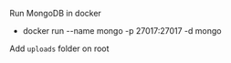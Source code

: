 Run MongoDB in docker

- docker run --name mongo -p 27017:27017 -d mongo


Add `uploads` folder on root
